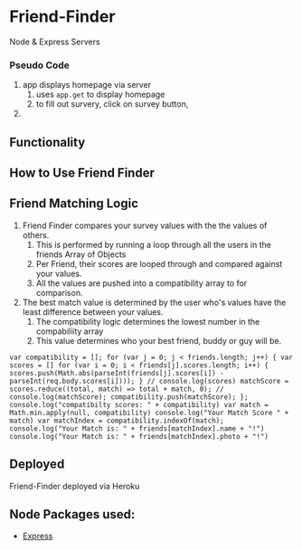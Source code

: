 # Friend-Finder
Node &amp; Express Servers

### Pseudo Code
1. app displays homepage via server
    1. uses `app.get` to display homepage
    2. to fill out survery, click on survey button,
2. 

## Functionality

## How to Use Friend Finder


## Friend Matching Logic
1. Friend Finder compares your survey values with the the values of others.
    1. This is performed by running a loop through all the users in the friends Array of Objects
    2. Per Friend, their scores are looped through and compared against your values.
    3. All the values are pushed into a compatibility array to for comparison.
2. The best match value is determined by the user who's values have the least difference between your values.
    1. The compatibility logic determines the lowest number in the compabiliity array
    2. This value determines who your best friend, buddy or guy will be.

`var compatibility = [];
        for (var j = 0; j < friends.length; j++) {
            var scores = []
            for (var i = 0; i < friends[j].scores.length; i++) {
                scores.push(Math.abs(parseInt(friends[j].scores[i]) - parseInt(req.body.scores[i])));
            }
            // console.log(scores)
            matchScore = scores.reduce((total, match) => total + match, 0);
            // console.log(matchScore);
            compatibility.push(matchScore);
        };
        console.log("compatibilty scores: " + compatibility)
        var match = Math.min.apply(null, compatibility)
        console.log("Your Match Score " + match)
        var matchIndex = compatibility.indexOf(match);
        console.log("Your Match is: " + friends[matchIndex].name + "!")
        console.log("Your Match is: " + friends[matchIndex].photo + "!")`
## Deployed
Friend-Finder deployed via Heroku 

## Node Packages used:
- [Express](https://www.npmjs.com/package/express)


